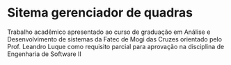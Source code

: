 # Sitema gerenciador de quadras
Trabalho acadêmico apresentado ao curso de graduação em Análise 
e Desenvolvimento de sistemas da Fatec de Mogi das Cruzes
orientado pelo Prof. Leandro Luque como requisito parcial para
aprovação na disciplina de Engenharia de Software II 
